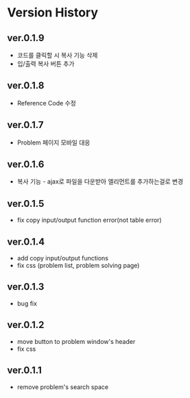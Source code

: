 # Version History

## ver.0.1.9

- 코드를 클릭할 시 복사 기능 삭제
- 입/출력 복사 버튼 추가

## ver.0.1.8

- Reference Code 수정

## ver.0.1.7

- Problem 페이지 모바일 대응

## ver.0.1.6

- 복사 기능 - ajax로 파일을 다운받아 엘리먼트를 추가하는걸로 변경

## ver.0.1.5

- fix copy input/output function error(not table error)

## ver.0.1.4

- add copy input/output functions
- fix css (problem list, problem solving page)

## ver.0.1.3

- bug fix

## ver.0.1.2

- move button to problem window's header
- fix css

## ver.0.1.1

- remove problem's search space
